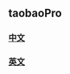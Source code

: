 ## taobaoPro

### [中文](https://taobaopro.github.io/zh.md)

### [英文](https://taobaopro.github.io/en.md)